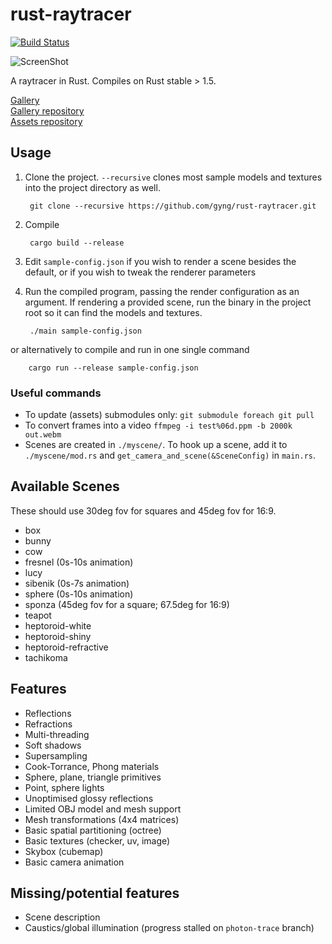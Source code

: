 rust-raytracer
==============
[![Build Status](https://travis-ci.org/gyng/rust-raytracer.svg?branch=master)](https://travis-ci.org/gyng/rust-raytracer)

![ScreenShot](https://raw.githubusercontent.com/gyng/rust-raytracer/master/docs/sample_render.png)

A raytracer in Rust. Compiles on Rust stable > 1.5.

[Gallery](http://gyng.github.io/rust-raytracer-gallery/) <br>
[Gallery repository](https://github.com/gyng/rust-raytracer-gallery) <br>
[Assets repository](https://github.com/gyng/raytracer-assets)


## Usage

1. Clone the project. `--recursive` clones most sample models and textures into the project directory as well.

        git clone --recursive https://github.com/gyng/rust-raytracer.git

2. Compile

        cargo build --release

3. Edit `sample-config.json` if you wish to render a scene besides the default,
   or if you wish to tweak the renderer parameters

4. Run the compiled program, passing the render configuration as an argument.
   If rendering a provided scene, run the binary in the project root so it can find the models and textures.

        ./main sample-config.json

  or alternatively to compile and run in one single command

        cargo run --release sample-config.json


### Useful commands

* To update (assets) submodules only: `git submodule foreach git pull`
* To convert frames into a video `ffmpeg -i test%06d.ppm -b 2000k out.webm`
* Scenes are created in `./myscene/`. To hook up a scene, add it to `./myscene/mod.rs` and `get_camera_and_scene(&SceneConfig)` in `main.rs`.


## Available Scenes

These should use 30deg fov for squares and 45deg fov for 16:9.

* box
* bunny
* cow
* fresnel (0s-10s animation)
* lucy
* sibenik (0s-7s animation)
* sphere (0s-10s animation)
* sponza (45deg fov for a square; 67.5deg for 16:9)
* teapot
* heptoroid-white
* heptoroid-shiny
* heptoroid-refractive
* tachikoma


## Features

* Reflections
* Refractions
* Multi-threading
* Soft shadows
* Supersampling
* Cook-Torrance, Phong materials
* Sphere, plane, triangle primitives
* Point, sphere lights
* Unoptimised glossy reflections
* Limited OBJ model and mesh support
* Mesh transformations (4x4 matrices)
* Basic spatial partitioning (octree)
* Basic textures (checker, uv, image)
* Skybox (cubemap)
* Basic camera animation


## Missing/potential features

* Scene description
* Caustics/global illumination (progress stalled on `photon-trace` branch)

